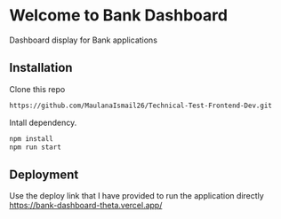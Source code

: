# Welcome to Bank Dashboard

Dashboard display for Bank applications

## Installation

Clone this repo

```bash
https://github.com/MaulanaIsmail26/Technical-Test-Frontend-Dev.git
```
Intall dependency.

```bash
npm install
npm run start
```

## Deployment

Use the deploy link that I have provided to run the application directly
https://bank-dashboard-theta.vercel.app/